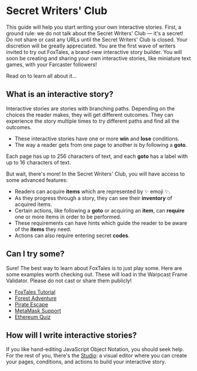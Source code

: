 # Secret Writers' Club

This guide will help you start writing your own interactive stories. First, a ground rule: we do not talk about the Secret Writers' Club &mdash; it's a secret! Do not share or cast any URLs until the Secret Writers' Club is closed. Your discretion will be greatly appreciated. You are the first wave of writers invited to try out FoxTales, a brand-new interactive story builder. You will soon be creating and sharing your own interactive stories, like miniature text games, with your Farcaster followers!

Read on to learn all about it...

## What is an interactive story? 

Interactive stories are stories with branching paths. Depending on the choices the reader makes, they will get different outcomes. They can experience the story multiple times to try different paths and find all the outcomes. 

- These interactive stories have one or more **win** and **lose** conditions. 
- The way a reader gets from one page to another is by following a **goto**. 

Each page has up to 256 characters of text, and each **goto** has a label with up to 16 characters of text. 

But wait, there's more! In the Secret Writers' Club, you will have access to some advanced features: 

- Readers can acquire **items** which are represented by :sparkles: emoji :sparkles:.
- As they progress through a story, they can see their **inventory** of acquired items.
- Certain actions, like following a **goto** or acquiring an **item**, can **require** one or more items in order to be performed. 
- These requirements can have hints which guide the reader to be aware of the **items** they need.
- Actions can also require entering secret **codes**. 

## Can I try some?

Sure! The best way to learn about FoxTales is to just play some. Here are some examples worth checking out. These will load in the Warpcast Frame Validator. Please do not cast or share them publicly!

- [FoxTales Tutorial](https://warpcast.com/~/developers/frames?url=https%3A%2F%2Ffoxtales.vercel.app%2Fapi%2F1)
- [Forest Adventure](https://warpcast.com/~/developers/frames?url=https%3A%2F%2Ffoxtales.vercel.app%2Fapi%2F2)
- [Pirate Escape](https://warpcast.com/~/developers/frames?url=https%3A%2F%2Ffoxtales.vercel.app%2Fapi%2F24)
- [MetaMask Support](https://warpcast.com/~/developers/frames?url=https%3A%2F%2Ffoxtales.vercel.app%2Fapi%2F25)
- [Ethereum Quiz](https://warpcast.com/~/developers/frames?url=https%3A%2F%2Ffoxtales.vercel.app%2Fapi%2F4)

## How will I write interactive stories? 

If you like hand-editing JavaScript Object Notation, you should seek help. For the rest of you, there's the [Studio](studio.md): a visual editor where you can create your pages, conditions, and actions to build your interactive story. 

